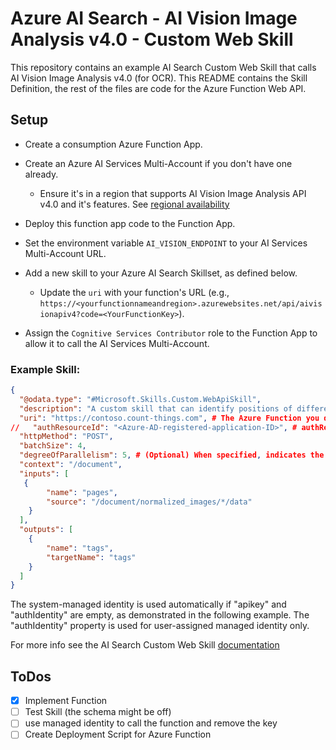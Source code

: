 # Azure AI Search - AI Vision Image Analysis v4.0 - Custom Web Skill

This repository contains an example AI Search Custom Web Skill that calls AI Vision Image Analysis v4.0 (for OCR). This README contains the Skill Definition, the rest of the files are code for the Azure Function Web API.

## Setup

- Create a consumption Azure Function App.

- Create an Azure AI Services Multi-Account if you don't have one already.
  - Ensure it's in a region that supports AI Vision Image Analysis API v4.0 and it's features. See [regional availability](https://learn.microsoft.com/en-us/azure/ai-services/computer-vision/overview-image-analysis?tabs=4-0#region-availability)

- Deploy this function app code to the Function App.

- Set the environment variable `AI_VISION_ENDPOINT` to your AI Services Multi-Account URL.

- Add a new skill to your Azure AI Search Skillset, as defined below.
  - Update the `uri` with your function's URL (e.g., `https://<yourfunctionnameandregion>.azurewebsites.net/api/aivisionapiv4?code=<YourFunctionKey>`).

- Assign the `Cognitive Services Contributor` role to the Function App to allow it to call the AI Services Multi-Account.

### Example Skill:

```JSON
{
  "@odata.type": "#Microsoft.Skills.Custom.WebApiSkill",
  "description": "A custom skill that can identify positions of different phrases in the source text",
  "uri": "https://contoso.count-things.com", # The Azure Function you deployed
//   "authResourceId": "<Azure-AD-registered-application-ID>", # authResourceId tells the search service to connect using a managed identity, passing the application ID of the target function or app in the property.
  "httpMethod": "POST",
  "batchSize": 4,
  "degreeOfParallelism": 5, # (Optional) When specified, indicates the number of calls the indexer makes in parallel to the endpoint you provide. You can decrease this value if your endpoint is failing under pressure, or raise it if your endpoint can handle the load. If not set, a default value of 5 is used. The degreeOfParallelism can be set to a maximum of 10 and a minimum of 1.
  "context": "/document",
  "inputs": [
   {
        "name": "pages",
        "source": "/document/normalized_images/*/data"
    }
  ],
  "outputs": [
    {
        "name": "tags",
        "targetName": "tags"
    }
  ]
}
```

The system-managed identity is used automatically if "apikey" and "authIdentity" are empty, as demonstrated in the following example. The "authIdentity" property is used for user-assigned managed identity only.

For more info see the AI Search Custom Web Skill [documentation](https://learn.microsoft.com/en-us/azure/search/cognitive-search-custom-skill-web-api)

## ToDos

- [x] Implement Function
- [ ] Test Skill (the schema might be off)
- [ ] use managed identity to call the function and remove the key
- [ ] Create Deployment Script for Azure Function
